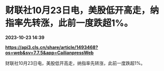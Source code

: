 # 财联社10月23日电，美股低开高走，纳指率先转涨，此前一度跌超1%。

**2023-10-23 14:39**

**https://api3.cls.cn/share/article/1493468?os=web&sv=7.7.5&app=CailianpressWeb**

财联社10月23日电，美股低开高走，纳指率先转涨，此前一度跌超1%。